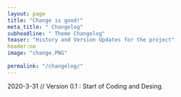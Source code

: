 ```yaml
---
layout: page
title: "Change is good!"
meta_title: " Changelog"
subheadline: " Theme Changelog"
teaser: "History and Version Updates for the project"
header:no
image: "change.PNG"
    
permalink: "/changelog/"
---
```


2020-3-31 // Version 0.1
:   Start of Coding and Desing.



 
